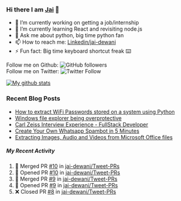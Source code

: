 
### Hi there I am [Jai](https://jaid.tech) 👋

- 🔭 I’m currently working on getting a job/internship
- 🌱 I’m currently learning React and revisiting node.js
- 💬 Ask me about python, big time python fan 
- 📫 How to reach me: [Linkedin/jai-dewani](https://www.linkedin.com/in/jai-dewani)
- ⚡ Fun fact: Big time keyboard shortcut freak :keyboard:

Follow me on Github: ![GitHub followers](https://img.shields.io/github/followers/jai-dewani?label=Follow&style=social)  
Follow me on Twitter: ![Twitter Follow](https://img.shields.io/twitter/follow/jai_dewani?label=Follow&style=social)  

[![My github stats](https://github-readme-stats.vercel.app/api?username=jai-dewani)](https://github.com/jai-dewani?tab=repositories)

### Recent Blog Posts
<!-- BLOG-POST-LIST:START -->
- [How to extract WiFi Passwords stored on a system using Python](https://blogs.jaid.tech/extract-wifi-passwords/)
- [Windows file explorer being overprotective](https://blogs.jaid.tech/windows-file-structure/)
- [Carl Zeiss Interview Experience - FullStack Developer](https://blogs.jaid.tech/carl-zeiss-interview-experience/)
- [Create Your Own Whatsapp Spambot in 5 Minutes](https://blogs.jaid.tech/automate-whatsapp/)
- [Extracting Images, Audio and Videos from Microsoft Office files](https://blogs.jaid.tech/extracting-data-from-microsoft-office/)
<!-- BLOG-POST-LIST:END -->

##### My Recent Activity
<!--START_SECTION:activity-->
1. 🎉 Merged PR [#10](https://github.com/jai-dewani/Tweet-PRs/pull/10) in [jai-dewani/Tweet-PRs](https://github.com/jai-dewani/Tweet-PRs)
2. 💪 Opened PR [#10](https://github.com/jai-dewani/Tweet-PRs/pull/10) in [jai-dewani/Tweet-PRs](https://github.com/jai-dewani/Tweet-PRs)
3. 🎉 Merged PR [#9](https://github.com/jai-dewani/Tweet-PRs/pull/9) in [jai-dewani/Tweet-PRs](https://github.com/jai-dewani/Tweet-PRs)
4. 💪 Opened PR [#9](https://github.com/jai-dewani/Tweet-PRs/pull/9) in [jai-dewani/Tweet-PRs](https://github.com/jai-dewani/Tweet-PRs)
5. ❌ Closed PR [#8](https://github.com/jai-dewani/Tweet-PRs/pull/8) in [jai-dewani/Tweet-PRs](https://github.com/jai-dewani/Tweet-PRs)
<!--END_SECTION:activity-->
